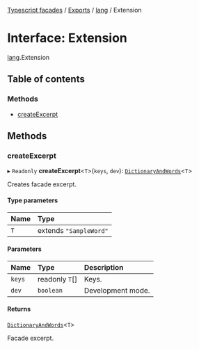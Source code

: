 [Typescript facades](../index.md) / [Exports](../modules.md) / [lang](../modules/lang.md) / Extension

# Interface: Extension

[lang](../modules/lang.md).Extension

## Table of contents

### Methods

- [createExcerpt](lang.Extension.md#createexcerpt)

## Methods

### createExcerpt

▸ `Readonly` **createExcerpt**<`T`\>(`keys`, `dev`): [`DictionaryAndWords`](../modules/lang.md#dictionaryandwords)<`T`\>

Creates facade excerpt.

#### Type parameters

| Name | Type |
| :------ | :------ |
| `T` | extends ``"SampleWord"`` |

#### Parameters

| Name | Type | Description |
| :------ | :------ | :------ |
| `keys` | readonly `T`[] | Keys. |
| `dev` | `boolean` | Development mode. |

#### Returns

[`DictionaryAndWords`](../modules/lang.md#dictionaryandwords)<`T`\>

Facade excerpt.
